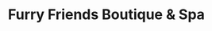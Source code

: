 ---
title: "Furry Friends Boutique & Spa"
url: /oakland/furry-friends-boutique-and-spa/
shop: pet grooming
---